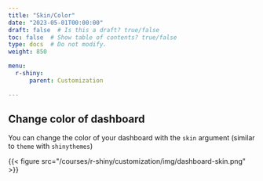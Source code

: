 ```yaml
---
title: "Skin/Color"
date: "2023-05-01T00:00:00"
draft: false  # Is this a draft? true/false
toc: false  # Show table of contents? true/false
type: docs  # Do not modify.
weight: 850

menu:
  r-shiny:
      parent: Customization

---
```


## Change color of dashboard

You can change the color of your dashboard with the `skin` argument (similar to `theme` with `shinythemes`)

{{< figure src="/courses/r-shiny/customization/img/dashboard-skin.png" >}}
